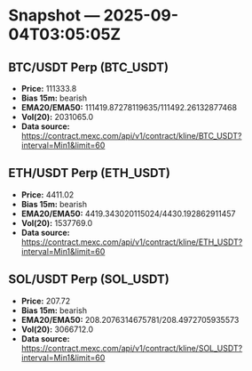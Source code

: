 # Snapshot — 2025-09-04T03:05:05Z

## BTC/USDT Perp (BTC_USDT)
- **Price:** 111333.8
- **Bias 15m:** bearish
- **EMA20/EMA50:** 111419.87278119635/111492.26132877468
- **Vol(20):** 2031065.0
- **Data source:** https://contract.mexc.com/api/v1/contract/kline/BTC_USDT?interval=Min1&limit=60

## ETH/USDT Perp (ETH_USDT)
- **Price:** 4411.02
- **Bias 15m:** bearish
- **EMA20/EMA50:** 4419.343020115024/4430.192862911457
- **Vol(20):** 1537769.0
- **Data source:** https://contract.mexc.com/api/v1/contract/kline/ETH_USDT?interval=Min1&limit=60

## SOL/USDT Perp (SOL_USDT)
- **Price:** 207.72
- **Bias 15m:** bearish
- **EMA20/EMA50:** 208.2076314675781/208.4972705935573
- **Vol(20):** 3066712.0
- **Data source:** https://contract.mexc.com/api/v1/contract/kline/SOL_USDT?interval=Min1&limit=60
